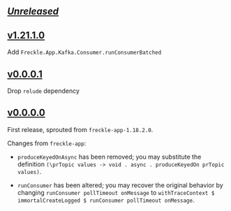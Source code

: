 ## [_Unreleased_](freckle-kafka-v0.0.0.2...main)

## [v1.21.1.0](https://github.com/freckle/freckle-app/compare/freckle-kafka-v0.0.0.1...freckle-kafka-v0.0.0.2)

Add `Freckle.App.Kafka.Consumer.runConsumerBatched`

## [v0.0.0.1](https://github.com/freckle/freckle-app/compare/freckle-kafka-v0.0.0.0...freckle-kafka-v0.0.0.1)

Drop `relude` dependency

## [v0.0.0.0](https://github.com/freckle/freckle-app/tree/freckle-kafka-v0.0.0.0/freckle-kafka)

First release, sprouted from `freckle-app-1.18.2.0`.

Changes from `freckle-app`:

- `produceKeyedOnAsync` has been removed; you may substitute the definition
  `(\prTopic values -> void . async . produceKeyedOn prTopic values)`.

- `runConsumer` has been altered; you may recover the original behavior by
  changing `runConsumer pollTimeout onMessage` to
  `withTraceContext $ immortalCreateLogged $ runConsumer pollTimeout onMessage`.
